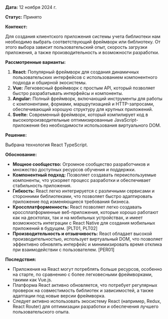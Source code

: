 
**Дата:** 12 ноября 2024 г.

**Статус:** Принято

**Контекст:** 

Для создания клиентского приложения системы учета библиотеки нам необходимо выбрать соответствующий фреймворк или библиотеку. От этого выбора зависит пользовательский опыт, скорость загрузки приложения, а также производительность и возможности разработки.

**Рассмотренные варианты:**

1. **React:** Популярный фреймворк для создания динамичных пользовательских интерфейсов с использованием компонентного подхода и обширной экосистемы.
2. **Vue:** Легковесный фреймворк с простым API, который позволяет быстро разрабатывать интерфейсы и компоненты.
3. **Angular:** Полный фреймворк, включающий инструменты для работы с компонентами, формами, маршрутизацией и HTTP-запросами, обеспечивающий хорошую структуру для крупных приложений.
4. **Svelte:** Современный фреймворк, который компилирует код в высокопроизводительные оптимизированные JavaScript-приложения без необходимости использования виртуального DOM.

**Решение:**

Выбрана технология React TypeScript.

**Обоснование:**

- **Мощное сообщество:** Огромное сообщество разработчиков и множество доступных ресурсов обучения и поддержки.
- **Компонентный подход:** Позволяет создавать переиспользуемые компоненты, что ускоряет процесс разработки и обеспечивает стабильность приложения.
- **Гибкость:** React легко интегрируется с различными сервисами и сторонними библиотеками, что позволяет быстро адаптировать приложение под изменяющиеся требования бизнеса.
- **Кроссплатформенность:** React позволяет легко создавать кроссплатформенные веб-приложения, которые хорошо работают как на десктопах, так и на мобильных устройствах, и имеет возможность интеграции с React Native для создания мобильных приложений в будущем. [PLT01, PLT02]
- **Производительность и отзывчивость:** React обладает высокой производительностью, использует виртуальный DOM, что позволяет эффективно обновлять интерфейс и минимизировать время отклика при взаимодействии с пользователем. [PER01]

**Последствия:**

- Приложения на React могут потреблять больше ресурсов, особенно на старте, по сравнению с более легковесными фреймворками, такими как Vue.js.
- Платформа React активно обновляется, что потребует регулярных проверок на совместимость библиотек и зависимостей, а также адаптации под новые версии фреймворка.
- Следует активно использовать экосистему React (например, Redux, React Router) для оптимизации разработки и обеспечения лучшего пользовательского опыта.

